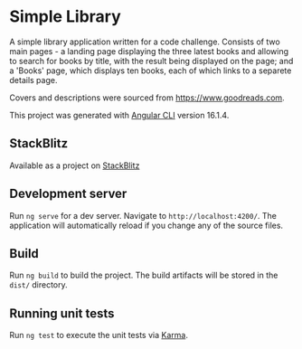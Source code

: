# Simple Library

A simple library application written for a code challenge. Consists of two main pages - a landing page displaying 
the three latest books and allowing to search for books by title, with the result being displayed on the page; and 
a 'Books' page, which displays ten books, each of which links to a separete details page.

Covers and descriptions were sourced from https://www.goodreads.com.

This project was generated with [Angular CLI](https://github.com/angular/angular-cli) version 16.1.4.

## StackBlitz

Available as a project on [StackBlitz](https://stackblitz.com/edit/simple-library)

## Development server

Run `ng serve` for a dev server. Navigate to `http://localhost:4200/`. The application will automatically reload if you change any of the source files.

## Build

Run `ng build` to build the project. The build artifacts will be stored in the `dist/` directory.

## Running unit tests

Run `ng test` to execute the unit tests via [Karma](https://karma-runner.github.io).